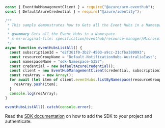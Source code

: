 ```javascript
const { EventHubManagementClient } = require("@azure/arm-eventhub");
const { DefaultAzureCredential } = require("@azure/identity");

/**
 * This sample demonstrates how to Gets all the Event Hubs in a Namespace.
 *
 * @summary Gets all the Event Hubs in a Namespace.
 * x-ms-original-file: specification/eventhub/resource-manager/Microsoft.EventHub/stable/2021-11-01/examples/EventHubs/EHEventHubListByNameSpace.json
 */
async function eventHubsListAll() {
  const subscriptionId = "e2f361f0-3b27-4503-a9cc-21cfba380093";
  const resourceGroupName = "Default-NotificationHubs-AustraliaEast";
  const namespaceName = "sdk-Namespace-5357";
  const credential = new DefaultAzureCredential();
  const client = new EventHubManagementClient(credential, subscriptionId);
  const resArray = new Array();
  for await (let item of client.eventHubs.listByNamespace(resourceGroupName, namespaceName)) {
    resArray.push(item);
  }
  console.log(resArray);
}

eventHubsListAll().catch(console.error);
```

Read the [SDK documentation](https://github.com/Azure/azure-sdk-for-js/blob/%40azure%2Farm-eventhub_5.0.1/sdk/eventhub/arm-eventhub/README.md) on how to add the SDK to your project and authenticate.
